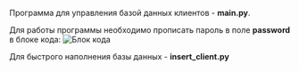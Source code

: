 Программа для управления базой данных клиентов - **main.py**.

Для работы программы необходимо прописать пароль в поле **password** в блоке кода:
![Блок кода](https://sun9-8.userapi.com/impg/1GSvb7SBkx8Y5h_ttnF46e4FspNxhqjCeEoqnQ/z8PCCaM9Ur8.jpg?size=515x55&quality=96&sign=be659413ed8dc6d02a10859ed99395f2&type=album)

Для быстрого наполнения базы данных - **insert_client.py**
